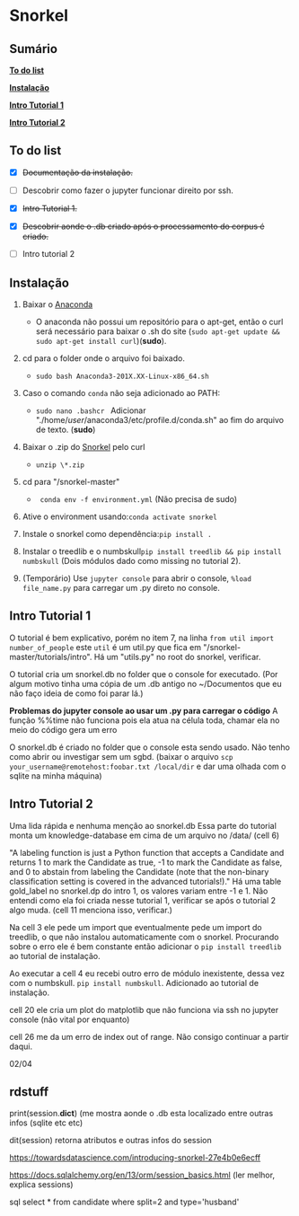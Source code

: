 # Snorkel

## Sumário

[**To do list**](https://github.com/zirondi/snorkel/blob/master/README.md#to-do-list)

[**Instalação**](https://github.com/zirondi/snorkel/blob/master/README.md#instalação)

[**Intro Tutorial 1**](https://github.com/zirondi/snorkel/blob/master/README.md#intro-tutorial-1)

[**Intro Tutorial 2**](https://github.com/zirondi/snorkel/blob/master/README.md#intro-tutorial-2)

## To do list
- [x] ~~Documentação da instalação.~~
- [ ] Descobrir como fazer o jupyter funcionar direito por ssh.
- [x] ~~Intro Tutorial 1.~~
- [x] ~~Descobrir aonde o .db criado após o processamento do corpus é criado.~~
- [ ] Intro tutorial 2


## Instalação 
1. Baixar o [Anaconda](https://www.anaconda.com/distribution/)
    - O anaconda não possui um repositório para o apt-get, então o curl será necessário para baixar o .sh do site (```sudo apt-get update && sudo apt-get install curl```)(**sudo**).
  
2. cd para o folder onde o arquivo foi baixado.
    - ```sudo bash Anaconda3-201X.XX-Linux-x86_64.sh```

3. Caso o comando ```conda``` não seja adicionado ao PATH:
    - ```sudo nano .bashcr ```
      Adicionar "./home/*user*/anaconda3/etc/profile.d/conda.sh" ao fim do arquivo de texto. (**sudo**)
      
4. Baixar o .zip do [Snorkel](https://github.com/HazyResearch/snorkel) pelo curl
	- ```unzip \*.zip```

5. cd para "/snorkel-master"
	- ``` conda env -f environment.yml``` (Não precisa de sudo)

6. Ative o environment usando:```conda activate snorkel```

7. Instale o snorkel como dependência:``` pip install . ```

8. Instalar o treedlib e o numbskull```pip install treedlib && pip install numbskull``` (Dois módulos dado como missing no tutorial 2). 

9. (Temporário) Use ```jupyter console``` para abrir o console, ```%load file_name.py``` para carregar um .py direto no console.

## Intro Tutorial 1
O tutorial é bem explicativo, porém no item 7, na linha ```from util import number_of_people``` este ```util``` é um util.py que fica em "/snorkel-master/tutorials/intro".
Há um "utils.py" no root do snorkel, verificar.

O tutorial cria um snorkel.db no folder que o console for executado. (Por algum motivo tinha uma cópia de um .db antigo no ~/Documentos que eu não faço ideia de como foi parar lá.)

**Problemas do jupyter console ao usar um .py para carregar o código**
	A função %%time não funciona pois ela atua na célula toda, chamar ela no meio do código gera um erro

O snorkel.db é criado no folder que o console esta sendo usado. Não tenho como abrir ou investigar sem um sgbd.
(baixar o arquivo ```scp your_username@remotehost:foobar.txt /local/dir``` e dar uma olhada com o sqlite na minha máquina)

## Intro Tutorial 2

Uma lida rápida e nenhuma menção ao snorkel.db
Essa parte do tutorial monta um knowledge-database em cima de um arquivo no /data/ (cell 6)

"A labeling function is just a Python function that accepts a Candidate and returns 1 to mark the Candidate as true, -1 to mark the Candidate as false, and 0 to abstain from labeling the Candidate (note that the non-binary classification setting is covered in the advanced tutorials!)." Há uma table gold_label no snorkel.dp do intro 1, os valores variam entre -1 e 1. Não entendi como ela foi criada nesse tutorial 1, verificar se após o tutorial 2 algo muda. (cell 11 menciona isso, verificar.)

Na cell 3 ele pede um import que eventualmente pede um import do treedlib, o que não instalou automaticamente com o snorkel. Procurando sobre o erro ele é bem constante então adicionar o ```pip install treedlib``` ao tutorial de instalação.

Ao executar a cell 4 eu recebi outro erro de módulo inexistente, dessa vez com o numbskull. ```pip install numbskull```. Adicionado ao tutorial de instalação.

cell 20 ele cria um plot do matplotlib que não funciona via ssh no jupyter console (não vital por enquanto)

cell 26 me da um erro de index out of range. Não consigo continuar a partir daqui.

02/04














## rdstuff

print(session.__dict__) (me mostra aonde o .db esta localizado entre outras infos (sqlite etc etc)

dit(session) retorna atributos e outras infos do session

https://towardsdatascience.com/introducing-snorkel-27e4b0e6ecff

https://docs.sqlalchemy.org/en/13/orm/session_basics.html (ler melhor, explica sessions)



sql select * from candidate where split=2 and type='husband'

